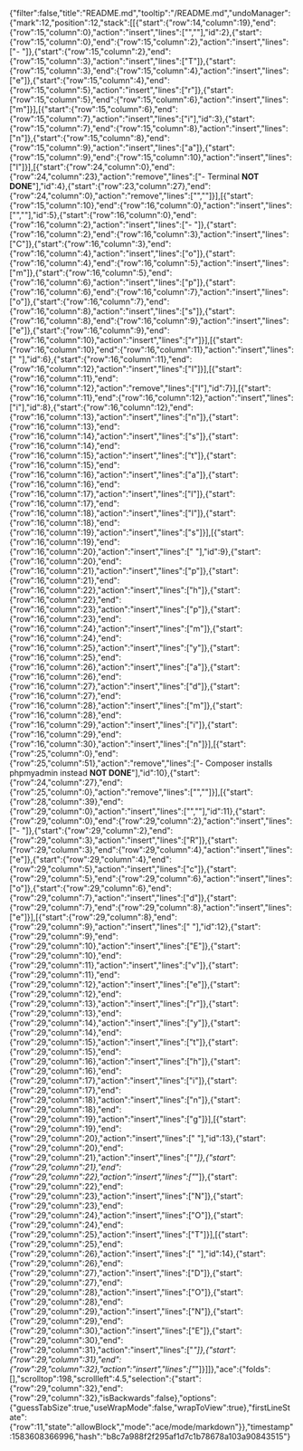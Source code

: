 {"filter":false,"title":"README.md","tooltip":"/README.md","undoManager":{"mark":12,"position":12,"stack":[[{"start":{"row":14,"column":19},"end":{"row":15,"column":0},"action":"insert","lines":["",""],"id":2},{"start":{"row":15,"column":0},"end":{"row":15,"column":2},"action":"insert","lines":["- "]},{"start":{"row":15,"column":2},"end":{"row":15,"column":3},"action":"insert","lines":["T"]},{"start":{"row":15,"column":3},"end":{"row":15,"column":4},"action":"insert","lines":["e"]},{"start":{"row":15,"column":4},"end":{"row":15,"column":5},"action":"insert","lines":["r"]},{"start":{"row":15,"column":5},"end":{"row":15,"column":6},"action":"insert","lines":["m"]}],[{"start":{"row":15,"column":6},"end":{"row":15,"column":7},"action":"insert","lines":["i"],"id":3},{"start":{"row":15,"column":7},"end":{"row":15,"column":8},"action":"insert","lines":["n"]},{"start":{"row":15,"column":8},"end":{"row":15,"column":9},"action":"insert","lines":["a"]},{"start":{"row":15,"column":9},"end":{"row":15,"column":10},"action":"insert","lines":["l"]}],[{"start":{"row":24,"column":0},"end":{"row":24,"column":23},"action":"remove","lines":["- Terminal **NOT DONE**"],"id":4},{"start":{"row":23,"column":27},"end":{"row":24,"column":0},"action":"remove","lines":["",""]}],[{"start":{"row":15,"column":10},"end":{"row":16,"column":0},"action":"insert","lines":["",""],"id":5},{"start":{"row":16,"column":0},"end":{"row":16,"column":2},"action":"insert","lines":["- "]},{"start":{"row":16,"column":2},"end":{"row":16,"column":3},"action":"insert","lines":["C"]},{"start":{"row":16,"column":3},"end":{"row":16,"column":4},"action":"insert","lines":["o"]},{"start":{"row":16,"column":4},"end":{"row":16,"column":5},"action":"insert","lines":["m"]},{"start":{"row":16,"column":5},"end":{"row":16,"column":6},"action":"insert","lines":["p"]},{"start":{"row":16,"column":6},"end":{"row":16,"column":7},"action":"insert","lines":["o"]},{"start":{"row":16,"column":7},"end":{"row":16,"column":8},"action":"insert","lines":["s"]},{"start":{"row":16,"column":8},"end":{"row":16,"column":9},"action":"insert","lines":["e"]},{"start":{"row":16,"column":9},"end":{"row":16,"column":10},"action":"insert","lines":["r"]}],[{"start":{"row":16,"column":10},"end":{"row":16,"column":11},"action":"insert","lines":[" "],"id":6},{"start":{"row":16,"column":11},"end":{"row":16,"column":12},"action":"insert","lines":["I"]}],[{"start":{"row":16,"column":11},"end":{"row":16,"column":12},"action":"remove","lines":["I"],"id":7}],[{"start":{"row":16,"column":11},"end":{"row":16,"column":12},"action":"insert","lines":["i"],"id":8},{"start":{"row":16,"column":12},"end":{"row":16,"column":13},"action":"insert","lines":["n"]},{"start":{"row":16,"column":13},"end":{"row":16,"column":14},"action":"insert","lines":["s"]},{"start":{"row":16,"column":14},"end":{"row":16,"column":15},"action":"insert","lines":["t"]},{"start":{"row":16,"column":15},"end":{"row":16,"column":16},"action":"insert","lines":["a"]},{"start":{"row":16,"column":16},"end":{"row":16,"column":17},"action":"insert","lines":["l"]},{"start":{"row":16,"column":17},"end":{"row":16,"column":18},"action":"insert","lines":["l"]},{"start":{"row":16,"column":18},"end":{"row":16,"column":19},"action":"insert","lines":["s"]}],[{"start":{"row":16,"column":19},"end":{"row":16,"column":20},"action":"insert","lines":[" "],"id":9},{"start":{"row":16,"column":20},"end":{"row":16,"column":21},"action":"insert","lines":["p"]},{"start":{"row":16,"column":21},"end":{"row":16,"column":22},"action":"insert","lines":["h"]},{"start":{"row":16,"column":22},"end":{"row":16,"column":23},"action":"insert","lines":["p"]},{"start":{"row":16,"column":23},"end":{"row":16,"column":24},"action":"insert","lines":["m"]},{"start":{"row":16,"column":24},"end":{"row":16,"column":25},"action":"insert","lines":["y"]},{"start":{"row":16,"column":25},"end":{"row":16,"column":26},"action":"insert","lines":["a"]},{"start":{"row":16,"column":26},"end":{"row":16,"column":27},"action":"insert","lines":["d"]},{"start":{"row":16,"column":27},"end":{"row":16,"column":28},"action":"insert","lines":["m"]},{"start":{"row":16,"column":28},"end":{"row":16,"column":29},"action":"insert","lines":["i"]},{"start":{"row":16,"column":29},"end":{"row":16,"column":30},"action":"insert","lines":["n"]}],[{"start":{"row":25,"column":0},"end":{"row":25,"column":51},"action":"remove","lines":["- Composer installs phpmyadmin instead **NOT DONE**"],"id":10},{"start":{"row":24,"column":27},"end":{"row":25,"column":0},"action":"remove","lines":["",""]}],[{"start":{"row":28,"column":39},"end":{"row":29,"column":0},"action":"insert","lines":["",""],"id":11},{"start":{"row":29,"column":0},"end":{"row":29,"column":2},"action":"insert","lines":["- "]},{"start":{"row":29,"column":2},"end":{"row":29,"column":3},"action":"insert","lines":["R"]},{"start":{"row":29,"column":3},"end":{"row":29,"column":4},"action":"insert","lines":["e"]},{"start":{"row":29,"column":4},"end":{"row":29,"column":5},"action":"insert","lines":["c"]},{"start":{"row":29,"column":5},"end":{"row":29,"column":6},"action":"insert","lines":["o"]},{"start":{"row":29,"column":6},"end":{"row":29,"column":7},"action":"insert","lines":["d"]},{"start":{"row":29,"column":7},"end":{"row":29,"column":8},"action":"insert","lines":["e"]}],[{"start":{"row":29,"column":8},"end":{"row":29,"column":9},"action":"insert","lines":[" "],"id":12},{"start":{"row":29,"column":9},"end":{"row":29,"column":10},"action":"insert","lines":["E"]},{"start":{"row":29,"column":10},"end":{"row":29,"column":11},"action":"insert","lines":["v"]},{"start":{"row":29,"column":11},"end":{"row":29,"column":12},"action":"insert","lines":["e"]},{"start":{"row":29,"column":12},"end":{"row":29,"column":13},"action":"insert","lines":["r"]},{"start":{"row":29,"column":13},"end":{"row":29,"column":14},"action":"insert","lines":["y"]},{"start":{"row":29,"column":14},"end":{"row":29,"column":15},"action":"insert","lines":["t"]},{"start":{"row":29,"column":15},"end":{"row":29,"column":16},"action":"insert","lines":["h"]},{"start":{"row":29,"column":16},"end":{"row":29,"column":17},"action":"insert","lines":["i"]},{"start":{"row":29,"column":17},"end":{"row":29,"column":18},"action":"insert","lines":["n"]},{"start":{"row":29,"column":18},"end":{"row":29,"column":19},"action":"insert","lines":["g"]}],[{"start":{"row":29,"column":19},"end":{"row":29,"column":20},"action":"insert","lines":[" "],"id":13},{"start":{"row":29,"column":20},"end":{"row":29,"column":21},"action":"insert","lines":["*"]},{"start":{"row":29,"column":21},"end":{"row":29,"column":22},"action":"insert","lines":["*"]},{"start":{"row":29,"column":22},"end":{"row":29,"column":23},"action":"insert","lines":["N"]},{"start":{"row":29,"column":23},"end":{"row":29,"column":24},"action":"insert","lines":["O"]},{"start":{"row":29,"column":24},"end":{"row":29,"column":25},"action":"insert","lines":["T"]}],[{"start":{"row":29,"column":25},"end":{"row":29,"column":26},"action":"insert","lines":[" "],"id":14},{"start":{"row":29,"column":26},"end":{"row":29,"column":27},"action":"insert","lines":["D"]},{"start":{"row":29,"column":27},"end":{"row":29,"column":28},"action":"insert","lines":["O"]},{"start":{"row":29,"column":28},"end":{"row":29,"column":29},"action":"insert","lines":["N"]},{"start":{"row":29,"column":29},"end":{"row":29,"column":30},"action":"insert","lines":["E"]},{"start":{"row":29,"column":30},"end":{"row":29,"column":31},"action":"insert","lines":["*"]},{"start":{"row":29,"column":31},"end":{"row":29,"column":32},"action":"insert","lines":["*"]}]]},"ace":{"folds":[],"scrolltop":198,"scrollleft":4.5,"selection":{"start":{"row":29,"column":32},"end":{"row":29,"column":32},"isBackwards":false},"options":{"guessTabSize":true,"useWrapMode":false,"wrapToView":true},"firstLineState":{"row":11,"state":"allowBlock","mode":"ace/mode/markdown"}},"timestamp":1583608366996,"hash":"b8c7a988f2f295af1d7c1b78678a103a90843515"}